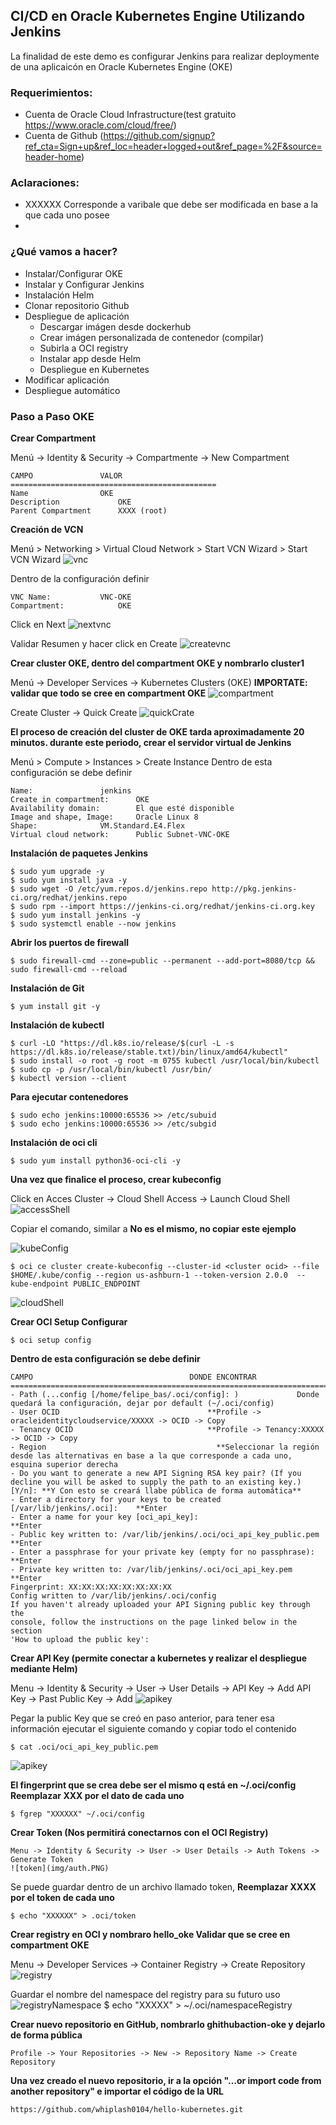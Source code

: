 ## CI/CD en Oracle Kubernetes Engine Utilizando Jenkins

La finalidad de este demo es configurar Jenkins para realizar deploymente de una aplicaicón en Oracle Kubernetes Engine (OKE)


### Requerimientos:

- Cuenta de Oracle Cloud Infrastructure(test gratuito https://www.oracle.com/cloud/free/)
- Cuenta de Github (https://github.com/signup?ref_cta=Sign+up&ref_loc=header+logged+out&ref_page=%2F&source=header-home)

### Aclaraciones:
- XXXXXX Corresponde a varibale que debe ser modificada en base a la que cada uno posee
- 

### ¿Qué vamos a hacer?

- Instalar/Configurar OKE
- Instalar y Configurar Jenkins
- Instalación Helm
- Clonar repositorio Github
- Despliegue de aplicación
	- Descargar imágen desde dockerhub
	- Crear imágen personalizada de contenedor (compilar)
	- Subirla a OCI registry
	- Instalar app desde Helm
	- Despliegue en Kubernetes
- Modificar aplicación
- Despliegue automático 

### Paso a Paso OKE
**Crear Compartment**

Menú -> Identity & Security -> Compartmente -> New Compartment

	CAMPO				VALOR
	==============================================
	Name		 		OKE
	Description 			OKE
	Parent Compartment 		XXXX (root)

**Creación de VCN**

Menú > Networking > Virtual Cloud Network > Start VCN Wizard > Start VCN Wizard
![vnc](img/StartWizardVNC.PNG)


Dentro de la configuración definir
	
	VNC Name:			VNC-OKE
	Compartment:			OKE
	
Click en Next
![nextvnc](img/NextWizardVNC.PNG)

Validar Resumen y hacer click en Create
![createvnc](img/CreateWizardVNC.PNG)

**Crear cluster OKE, dentro del compartment OKE y nombrarlo cluster1**

Menú -> Developer Services -> Kubernetes Clusters (OKE)
**IMPORTATE: validar que todo se cree en compartment OKE**
![compartment](img/CompartmentOKE.PNG)
	
Create Cluster -> Quick Create 
![quickCrate](img/createOKE.PNG)

**El proceso de creación del cluster de OKE tarda aproximadamente 20 minutos. durante este periodo, crear el servidor virtual de Jenkins**

Menú > Compute > Instances > Create Instance
Dentro de esta configuración se debe definir
	
	Name:				jenkins
	Create in compartment:		OKE
	Availability domain:		El que esté disponible
	Image and shape, Image:		Oracle Linux 8
	Shape:				VM.Standard.E4.Flex
	Virtual cloud network:		Public Subnet-VNC-OKE
	
		
**Instalación de paquetes Jenkins**

	$ sudo yum upgrade -y
	$ sudo yum install java -y
	$ sudo wget -O /etc/yum.repos.d/jenkins.repo http://pkg.jenkins-ci.org/redhat/jenkins.repo
	$ sudo rpm --import https://jenkins-ci.org/redhat/jenkins-ci.org.key
	$ sudo yum install jenkins -y
	$ sudo systemctl enable --now jenkins

**Abrir los puertos de firewall**

	$ sudo firewall-cmd --zone=public --permanent --add-port=8080/tcp && sudo firewall-cmd --reload

**Instalación de Git**

	$ yum install git -y

**Instalación de kubectl**

	$ curl -LO "https://dl.k8s.io/release/$(curl -L -s https://dl.k8s.io/release/stable.txt)/bin/linux/amd64/kubectl"
	$ sudo install -o root -g root -m 0755 kubectl /usr/local/bin/kubectl
	$ sudo cp -p /usr/local/bin/kubectl /usr/bin/
	$ kubectl version --client

**Para ejecutar contenedores**

	$ sudo echo jenkins:10000:65536 >> /etc/subuid
	$ sudo echo jenkins:10000:65536 >> /etc/subgid

**Instalación de oci cli**

	$ sudo yum install python36-oci-cli -y


**Una vez que finalice el proceso, crear kubeconfig**

Click en Acces Cluster -> Cloud Shell Access -> Launch Cloud Shell 
![accessShell](img/accessShell.PNG)

Copiar el comando, similar a **No es el mismo, no copiar este ejemplo**

![kubeConfig](img/kubeConfig.png)

    $ oci ce cluster create-kubeconfig --cluster-id <cluster ocid> --file $HOME/.kube/config --region us-ashburn-1 --token-version 2.0.0  --kube-endpoint PUBLIC_ENDPOINT
    
![cloudShell](img/cloudshell.PNG)
    
**Crear OCI Setup Configurar**

	$ oci setup config
	
**Dentro de esta configuración se debe definir**

	CAMPO									DONDE ENCONTRAR
	===================================================================================
	- Path (...config [/home/felipe_bas/.oci/config]: ) 			Donde quedará la configuración, dejar por default (~/.oci/config)
	- User OCID								    **Profile -> oracleidentitycloudservice/XXXXX -> OCID -> Copy
	- Tenancy OCID								**Profile -> Tenancy:XXXXX -> OCID -> Copy
	- Region 								      **Seleccionar la región desde las alternativas en base a la que corresponde a cada uno, esquina superior derecha		
	- Do you want to generate a new API Signing RSA key pair? (If you decline you will be asked to supply the path to an existing key.) [Y/n]: **Y Con esto se creará llabe pública de forma automática**
	- Enter a directory for your keys to be created [/var/lib/jenkins/.oci]:    **Enter
	- Enter a name for your key [oci_api_key]:                                  **Enter
	- Public key written to: /var/lib/jenkins/.oci/oci_api_key_public.pem       **Enter
	- Enter a passphrase for your private key (empty for no passphrase):        **Enter
	- Private key written to: /var/lib/jenkins/.oci/oci_api_key.pem             **Enter
	Fingerprint: XX:XX:XX:XX:XX:XX:XX:XX
	Config written to /var/lib/jenkins/.oci/config
	If you haven't already uploaded your API Signing public key through the
	console, follow the instructions on the page linked below in the section
	'How to upload the public key':

**Crear API Key (permite conectar a kubernetes y realizar el despliegue mediante Helm)**

Menu -> Identity & Security -> User -> User Details -> API Key -> Add API Key -> Past Public Key -> Add
![apikey](img/userAPIKeys.PNG)
	
Pegar la public Key que se creó en paso anterior, para tener esa información ejecutar el siguiente comando y copiar todo el contenido 
	
	$ cat .oci/oci_api_key_public.pem
	
![apikey](img/addAPIKeys.PNG)

**El fingerprint que se crea debe ser el mismo q está en ~/.oci/config Reemplazar XXX por el dato de cada uno**

	$ fgrep "XXXXXX" ~/.oci/config
	
**Crear Token (Nos permitirá conectarnos con el OCI Registry)**

	Menu -> Identity & Security -> User -> User Details -> Auth Tokens -> Generate Token
	![token](img/auth.PNG)
	
Se puede guardar dentro de un archivo llamado token, **Reemplazar XXXX por el token de cada uno**

	$ echo "XXXXXX" > .oci/token

**Crear registry en OCI y nombraro hello_oke Validar que se cree en compartment OKE**

Menu -> Developer Services -> Container Registry -> Create Repository
	![registry](img/registryHello.PNG)
	
Guardar el nombre del namespace del registry para su futuro uso
![registryNamespace](img/registryNamespace.PNG)
	$ echo "XXXXX" > ~/.oci/namespaceRegistry
	
**Crear nuevo repositorio en GitHub, nombrarlo ghithubaction-oke y dejarlo de forma pública**

	Profile -> Your Repositories -> New -> Repository Name -> Create Repository
	
**Una vez creado el nuevo repositorio, ir a la opción "…or import code from another repository" e importar el código de la URL**
	
	https://github.com/whiplash0104/hello-kubernetes.git
	

